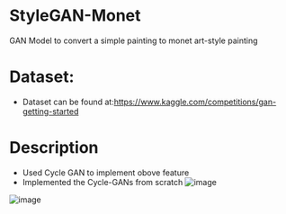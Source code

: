 # StyleGAN-Monet
GAN Model to convert a simple painting to monet art-style painting
# Dataset:
- Dataset can be found at:https://www.kaggle.com/competitions/gan-getting-started
# Description
- Used Cycle GAN to implement obove feature
- Implemented the Cycle-GANs from scratch
 ![image](https://github.com/waleedgul92/StyleGAN-Monet/assets/84980384/120d6e76-6e6f-4833-af90-eaca4683fb36)

 ![image](https://github.com/waleedgul92/StyleGAN-Monet/assets/84980384/06b68114-c124-494d-a628-d411cc0b5d3d)
